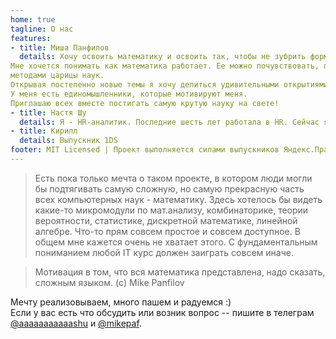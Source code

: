 ```yaml
---
home: true
tagline: О нас
features:
- title: Миша Панфилов
  details: Хочу освоить математику и освоить так, чтобы не зубрить формулы и заучивать ученые фразочки.
Мне хочется понимать как математика работает. Ее можно почувствовать, понять и виртуозно овладеть
методами царицы наук.
Открывая постепенно новые темы я хочу делиться удивительными открытиями со всеми.
У меня есть единомышленники, которые мотивируют меня.
Приглашаю всех вместе постигать самую крутую науку на свете! 
- title: Настя Шу
  details: Я - HR-аналитик. Последние шесть лет работала в HR. Сейчас я автор тг-канала hr fm и занимаюсь архитектурой сайта. По всем вопросам с сайтом пишите мне
- title: Кирилл 
  details: Выпускник 1DS
footer: MIT Licensed | Проект выполняется силами выпускников Яндекс.Практикум
---
```


> Есть пока только мечта о таком проекте, в котором люди могли бы подтягивать самую сложную, но самую прекрасную часть всех компьютерных наук - математику. Здесь хотелось бы видеть какие-то микромодули по мат.анализу, комбинаторике, теории вероятности, статистике, дискретной математике, линейной алгебре. Что-то прям совсем простое и совсем доступное. В общем мне кажется очень не хватает этого. С фундаментальным пониманием любой IT курс должен заиграть совсем иначе.

>Мотивация в том, что вся математика представлена, надо сказать, сложным языком. (c) Mike Panfilov


Мечту реализовываем, много пашем и радуемся :)
<br>Если у вас есть что обсудить или возник вопрос -- пишите в телеграм [@aaaaaaaaaaashu](https://t.me/aaaaaaaaaaashu) и [@mikepaf](https://t.me/mikepaf).
